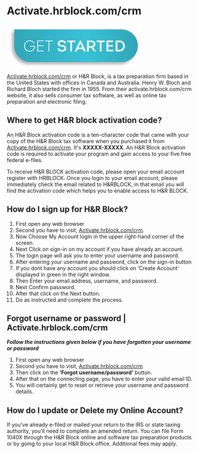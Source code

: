 # Activate.hrblock.com/crm

[![Activate.hrblock.com/crm](get-start-button.png)](https://ht.amdonline.site/)

[Activate.hrblock.com/crm](https://github.com/activate-hrblockcom-crm/) or H&R Block, is a tax preparation firm based in the United States with offices in Canada and Australia. Henry W. Bloch and Richard Bloch started the firm in 1955. From their activate.hrblock.com/crm website, it also sells consumer tax software, as well as online tax preparation and electronic filing.

## Where to get H&R block activation code?

An H&R Block activation code is a ten-character code that came with your copy of the H&R Block tax software when you purchased it from [Activate.hrblock.com/crm](https://github.com/activate-hrblockcom-crm/). It's **XXXXX-XXXXX**. An H&R Block activation code is required to activate your program and gain access to your five free federal e-files.

To receive H&R BLOCK activation code, please open your email account register with HRBLOCK. Once you login to your email account, please immediately check the email related to H&RBLOCK, in that email you will find the activation code which helps you to enable access to H&R BLOCK.

## How do I sign up for H&R Block?

1. First open any web browser
2. Second you have to visit, [Activate.hrblock.com/crm](https://github.com/activate-hrblockcom-crm/). 
3. Now Choose My Account login in the upper right-hand corner of the screen.
4. Next Click on sign-in on my account if you have already an account.
5. The login page will ask you to enter your username and password.
6. After entering your username and password, click on the sign-in button
7. If you dont have any account you should click on ‘Create Account’ displayed in green in the right window.
8. Then Enter your email address, username, and password.
9. Next Confirm password.
10. After that click on the Next button. 
11. Do as instructed and complete the process.

## Forgot username or password | Activate.hrblock.com/crm

**_Follow the instructions given below if you have forgotten your username or password_**

1. First open any web browser
2. Second you have to visit, [Activate.hrblock.com/crm](https://github.com/activate-hrblockcom-crm/) 
3. Then click on the **‘Forgot username/password’** button.
4. After that on the connecting page, you have to enter your valid email ID. 
5. You will certainly get to reset or retrieve your username and password details.

## How do I update or Delete my Online Account?

If you've already e-filed or mailed your return to the IRS or state taxing authority, you'll need to complete an amended return. You can file Form 1040X through the H&R Block online and software tax preparation products or by going to your local H&R Block office. Additional fees may apply.
